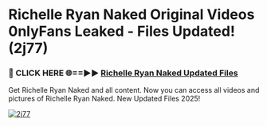 # Richelle Ryan Naked Original Videos 0nlyFans Leaked - Files Updated! (2j77)

<h3>🔴 CLICK HERE 🌐==►► <a href="https://tinyurl.com/up5wt9bj" rel="nofollow">Richelle Ryan Naked Updated Files</a></h3>

Get Richelle Ryan Naked and all content. Now you can access all videos and pictures of Richelle Ryan Naked. New Updated Files 2025!

[![2j77](https://i.imgur.com/ABiUzMV.gif)](https://tinyurl.com/up5wt9bj)
